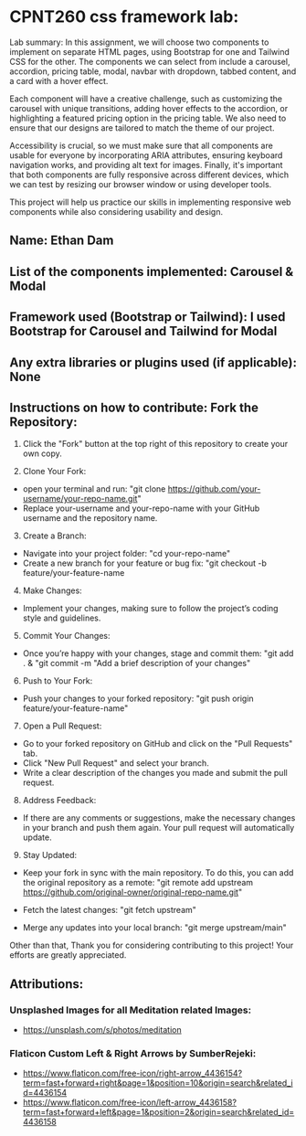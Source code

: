 # CPNT260 css framework lab:

Lab summary: In this assignment, we will choose two components to implement on separate HTML pages, using Bootstrap for one and Tailwind CSS for the other. The components we can select from include a carousel, accordion, pricing table, modal, navbar with dropdown, tabbed content, and a card with a hover effect.

Each component will have a creative challenge, such as customizing the carousel with unique transitions, adding hover effects to the accordion, or highlighting a featured pricing option in the pricing table. We also need to ensure that our designs are tailored to match the theme of our project.

Accessibility is crucial, so we must make sure that all components are usable for everyone by incorporating ARIA attributes, ensuring keyboard navigation works, and providing alt text for images. Finally, it's important that both components are fully responsive across different devices, which we can test by resizing our browser window or using developer tools.

This project will help us practice our skills in implementing responsive web components while also considering usability and design.

## Name: Ethan Dam

## List of the components implemented: Carousel & Modal

## Framework used (Bootstrap or Tailwind): I used Bootstrap for Carousel and Tailwind for Modal

## Any extra libraries or plugins used (if applicable): None

## Instructions on how to contribute: Fork the Repository:

1. Click the "Fork" button at the top right of this repository to create your own copy.

2. Clone Your Fork:

- open your terminal and run: "git clone https://github.com/your-username/your-repo-name.git"
- Replace your-username and your-repo-name with your GitHub username and the repository name.

3. Create a Branch:

- Navigate into your project folder: "cd your-repo-name"
- Create a new branch for your feature or bug fix: "git checkout -b feature/your-feature-name

4. Make Changes:

- Implement your changes, making sure to follow the project’s coding style and guidelines.

5. Commit Your Changes:

- Once you’re happy with your changes, stage and commit them: "git add . & "git commit -m "Add a brief description of your changes"

6. Push to Your Fork:

- Push your changes to your forked repository: "git push origin feature/your-feature-name"

7. Open a Pull Request:

- Go to your forked repository on GitHub and click on the "Pull Requests" tab.
- Click "New Pull Request" and select your branch.
- Write a clear description of the changes you made and submit the pull request.

8. Address Feedback:

- If there are any comments or suggestions, make the necessary changes in your branch and push them again. Your pull request will automatically update.

9. Stay Updated:

- Keep your fork in sync with the main repository. To do this, you can add the original repository as a remote: "git remote add upstream https://github.com/original-owner/original-repo-name.git"

- Fetch the latest changes: "git fetch upstream"
- Merge any updates into your local branch: "git merge upstream/main"

Other than that, Thank you for considering contributing to this project! Your efforts are greatly appreciated.

## Attributions:

### Unsplashed Images for all Meditation related Images:

- https://unsplash.com/s/photos/meditation

### Flaticon Custom Left & Right Arrows by SumberRejeki:

- https://www.flaticon.com/free-icon/right-arrow_4436154?term=fast+forward+right&page=1&position=10&origin=search&related_id=4436154
- https://www.flaticon.com/free-icon/left-arrow_4436158?term=fast+forward+left&page=1&position=2&origin=search&related_id=4436158
